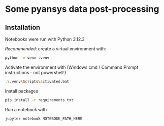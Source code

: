 # Some pyansys data post-processing 

## Installation

Notebooks were run with Python 3.12.3

*Recommended*: create a virtual environment with:

```bash
python -m venv .venv
```
Activate the environment with (Windows cmd / Command Prompt instructions - not powershell!)
```bash
.\.venv\Scripts\activated.bat 
```

Install packages
```bash
pip install -r requirements.txt
```

Run a notebook with

```bash
jupyter notebook NOTEBOOK_PATH_HERE
```